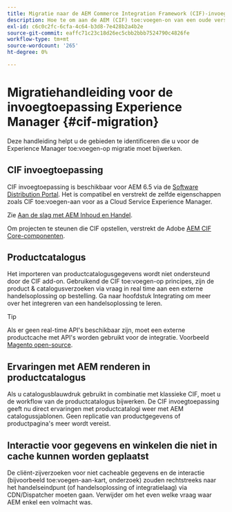 ```yaml
---
title: Migratie naar de AEM Commerce Integration Framework (CIF)-invoegtoepassing
description: Hoe te om aan de AEM (CIF) toe:voegen-on van een oude versie te migreren.
exl-id: c6c0c2fc-6cfa-4c64-b3d8-7e428b2a4b2e
source-git-commit: eaffc71c23c18d26ec5cbb2bbb7524790c4826fe
workflow-type: tm+mt
source-wordcount: '265'
ht-degree: 0%

---
```


# Migratiehandleiding voor de invoegtoepassing Experience Manager {#cif-migration}

Deze handleiding helpt u de gebieden te identificeren die u voor de Experience Manager toe:voegen-op migratie moet bijwerken.

## CIF invoegtoepassing

CIF invoegtoepassing is beschikbaar voor AEM 6.5 via de [Software Distribution Portal](https://experience.adobe.com/#/downloads/content/software-distribution/en/aem.html). Het is compatibel en verstrekt de zelfde eigenschappen zoals CIF toe:voegen-aan voor as a Cloud Service Experience Manager.

Zie [Aan de slag met AEM Inhoud en Handel](getting-started.md).

Om projecten te steunen die CIF opstellen, verstrekt de Adobe [AEM CIF Core-componenten](https://github.com/adobe/aem-core-cif-components).

## Productcatalogus

Het importeren van productcatalogusgegevens wordt niet ondersteund door de CIF add-on. Gebruikend de CIF toe:voegen-op principes, zijn de product &amp; catalogusverzoeken via vraag in real time aan een externe handelsoplossing op bestelling. Ga naar hoofdstuk Integrating om meer over het integreren van een handelsoplossing te leren.

>[!TIP]
>
>Als er geen real-time API&#39;s beschikbaar zijn, moet een externe productcache met API&#39;s worden gebruikt voor de integratie. Voorbeeld [Magento open-source](https://business.adobe.com/products/magento/open-source.html).

## Ervaringen met AEM renderen in productcatalogus

Als u catalogusblauwdruk gebruikt in combinatie met klassieke CIF, moet u de workflow van de productcatalogus bijwerken. De CIF invoegtoepassing geeft nu direct ervaringen met productcatalogi weer met AEM catalogussjablonen. Geen replicatie van productgegevens of productpagina&#39;s meer wordt vereist.

## Interactie voor gegevens en winkelen die niet in cache kunnen worden geplaatst

De cliënt-zijverzoeken voor niet cacheable gegevens en de interactie (bijvoorbeeld toe:voegen-aan-kart, onderzoek) zouden rechtstreeks naar het handelseindpunt (of handelsoplossing of integratielaag) via CDN/Dispatcher moeten gaan. Verwijder om het even welke vraag waar AEM enkel een volmacht was.
